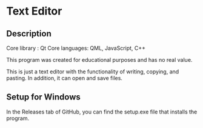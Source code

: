 # Text Editor

## Description

Core library : Qt
Core languages: QML, JavaScript, C++

This program was created for educational purposes and has no real value. 

This is just a text editor with the functionality of writing, copying, and pasting. In addition, it can open and save files.

## Setup for Windows

In the Releases tab of GitHub, you can find the setup.exe file that installs the program.